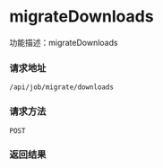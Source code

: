 # migrateDownloads
功能描述：migrateDownloads

### 请求地址
```
/api/job/migrate/downloads
```

### 请求方法
`POST`




### 返回结果

